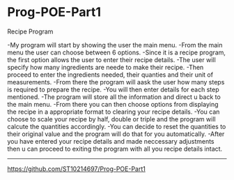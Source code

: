 # Prog-POE-Part1
Recipe Program

-My program will start by showing the user the main menu.
-From the main menu the user can choose between 6 options.
-Since it is a recipe program, the first option allows the user to enter their recipe details.
-The user will specify how many ingredients are neede to make their recipe.
-Then proceed to enter the ingredients needed, their quanties and their unit of measurements.
-From there the program will aask the user how many steps is required to prepare the recipe.
-You will then enter details for each step mentioned.
-The program will store all the information and direct u back to the main menu.
-From there you can then choose options from displaying the recipe in a appropriate format to clearing your recipe details.
-You can choose to scale your recipe by half, double or triple and the program will calcute the quantities accordingly.
-You can decide to reset the quantities to their original value and the program will do that for you automatically.
-After you have entered your recipe details and made neccessary adjustments then u can proceed to exiting the program with all you recipe details intact.

---
https://github.com/ST10214697/Prog-POE-Part1
